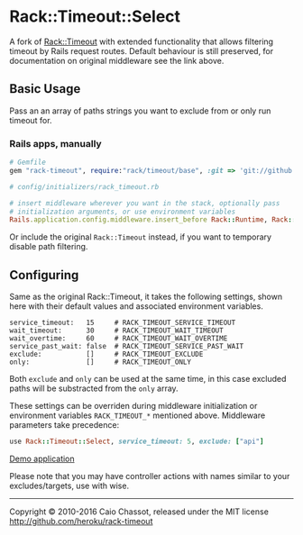 Rack::Timeout::Select
=============

A fork of [Rack::Timeout](https://github.com/heroku/rack-timeout) with extended functionality that allows filtering timeout by Rails request routes.
Default behaviour is still preserved, for documentation on original middleware see the link above.


Basic Usage
-----------

Pass an an array of paths strings you want to exclude from or only run timeout for.

### Rails apps, manually


```ruby
# Gemfile
gem "rack-timeout", require:"rack/timeout/base", :git => 'git://github.com/mkrl/rack-timeout.git'
```

```ruby
# config/initializers/rack_timeout.rb

# insert middleware wherever you want in the stack, optionally pass
# initialization arguments, or use environment variables
Rails.application.config.middleware.insert_before Rack::Runtime, Rack::Timeout::Select, service_timeout: 5, exclude: ["statistics"]

```

Or include the original `Rack::Timeout` instead, if you want to temporary disable path filtering.

Configuring
-----------

Same as the original Rack::Timeout, it takes the following settings, shown here with their
default values and associated environment variables.

```
service_timeout:   15     # RACK_TIMEOUT_SERVICE_TIMEOUT
wait_timeout:      30     # RACK_TIMEOUT_WAIT_TIMEOUT
wait_overtime:     60     # RACK_TIMEOUT_WAIT_OVERTIME
service_past_wait: false  # RACK_TIMEOUT_SERVICE_PAST_WAIT
exclude:           []     # RACK_TIMEOUT_EXCLUDE
only:              []     # RACK_TIMEOUT_ONLY
```

Both `exclude` and `only` can be used at the same time, in this case excluded paths will be substracted from the `only` array.

These settings can be overriden during middleware initialization or
environment variables `RACK_TIMEOUT_*` mentioned above. Middleware
parameters take precedence:

```ruby
use Rack::Timeout::Select, service_timeout: 5, exclude: ["api"]
```
[Demo application](https://github.com/mkrl/rack-timeout-test)

Please note that you may have controller actions with names similar to your excludes/targets, use with wise.

---
Copyright © 2010-2016 Caio Chassot, released under the MIT license
<http://github.com/heroku/rack-timeout>

